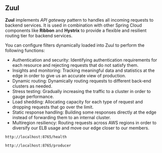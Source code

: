 Zuul
-----
**Zuul** implements *API gateway* pattern to handles all incoming requests to backend services. 
It is used in combination with other Spring Cloud components like **Ribbon** and **Hystrix** to provide a flexible and 
resilient routing tier for backend services.

You can configure filters dynamically loaded into Zuul to perform the following functions:

* Authentication and security: Identifying authentication requirements for each resource and rejecting requests that do not satisfy them.
* Insights and monitoring: Tracking meaningful data and statistics at the edge in order to give us an accurate view of production.
* Dynamic routing: Dynamically routing requests to different back-end clusters as needed.
* Stress testing: Gradually increasing the traffic to a cluster in order to gauge performance.
* Load shedding: Allocating capacity for each type of request and dropping requests that go over the limit.
* Static response handling: Building some responses directly at the edge instead of forwarding them to an internal cluster.
* Multiregion resiliency: Routing requests across AWS regions in order to diversify our ELB usage and move our edge closer to our members.



```
http://localhost:8765/health

http://localhost:8765/producer
```